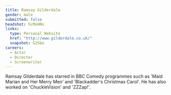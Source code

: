```yaml
---
title: Ramsay Gilderdale
gender: male
submitted: false
headshot: hcMxHNs
links:
  type: Personal Website
  href: "http://www.gilderdale.co.uk/"
  snapshot: G2Sbo
careers:
  - Actor 
  - Director 
  - Screenwriter
---
```


Ramsay Gilderdale has starred in BBC Comedy programmes such as 'Maid Marian and Her Merry Men' and 'Blackadder's Christmas Carol'. He has also worked on 'ChuckleVision' and 'ZZZap!'.